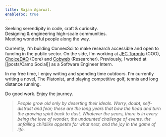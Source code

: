 ```yaml
---
title: Rajan Agarwal.
enableToc: true
---
```


Seeking serendipity in code, craft & curiosity.  
Designing & engineering high-scale communities.  
Meeting wonderful people along the way.  
  
Currently, I'm building ConnexSci to make research accessible and open to funding in the public sector. On the side, I'm working at [JEC Toronto](https://www.jectoronto.org/) (COO), [ChoiceDAO](https://www.choicedao.org/) (Core) and [Cobweb](https://www.cobweb.ca/) (Researcher). Previously, I worked at [[posts/Camp Social]] as a Software Engineer Intern.  
  
In my free time, I enjoy writing and spending time outdoors. I'm currently writing a novel, The Platonist, and playing competitive golf, tennis and long distance running.

Do good work. Enjoy the journey.

> _People grow old only by deserting their ideals. Worry, doubt, self-distrust and fear; these are the long years that bow the head and turn the growing spirit back to dust.  Whatever the years, there is in every being the love of wonder, the undaunted challenge of events, the unfailing childlike appetite for what next, and the joy in the game of life._